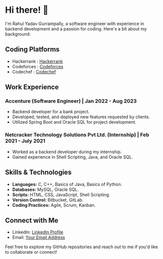 # Hi there! 👋

I'm Rahul Yadav Gurrampally, a software engineer with experience in backend development and a passion for coding. Here's a bit about my background:
## Coding Platforms

- Hackerrank : [Hackerrank](https://www.hackerrank.com/profile/rahulgurrampally)
- Codeforces : [Codeforces](https://codeforces.com/profile/rahulyadav0508)
- Codechef : [Codechef](https://www.codechef.com/users/rahulyadav0508)

## Work Experience

### Accenture (Software Engineer) | Jan 2022 - Aug 2023
- Backend developer for a bank project.
- Developed, tested, and deployed new features requested by clients.
- Utilized Spring Boot and Oracle SQL for project development.

### Netcracker Technology Solutions Pvt Ltd. (Internship) | Feb 2021 - July 2021
- Worked as a backend developer during my internship.
- Gained experience in Shell Scripting, Java, and Oracle SQL.

## Skills & Technologies

- **Languages:** C, C++, Basics of Java, Basics of Python.
- **Databases:** MySQL, Oracle SQL.
- **Scripts:** HTML, CSS, JavaScript, Shell Scripting.
- **Version Control:** Bitbucket, GitLab.
- **Coding Practices:** Agile, Scrum, Kanban.

## Connect with Me

- LinkedIn: [LinkedIn Profile](https://www.linkedin.com/in/rahulyadavgurrampally)
- Email: [Your Email Address](mailto:rahulyadavgurrampally@gmail.com)

Feel free to explore my GitHub repositories and reach out to me if you'd like to collaborate or connect!

